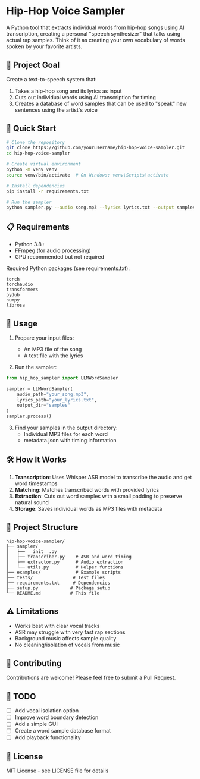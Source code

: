 # Hip-Hop Voice Sampler

A Python tool that extracts individual words from hip-hop songs using AI transcription, creating a personal "speech synthesizer" that talks using actual rap samples. Think of it as creating your own vocabulary of words spoken by your favorite artists.

## 🎯 Project Goal

Create a text-to-speech system that:
1. Takes a hip-hop song and its lyrics as input
2. Cuts out individual words using AI transcription for timing
3. Creates a database of word samples that can be used to "speak" new sentences using the artist's voice

## 🚀 Quick Start

```bash
# Clone the repository
git clone https://github.com/yourusername/hip-hop-voice-sampler.git
cd hip-hop-voice-sampler

# Create virtual environment
python -m venv venv
source venv/bin/activate  # On Windows: venv\Scripts\activate

# Install dependencies
pip install -r requirements.txt

# Run the sampler
python sampler.py --audio song.mp3 --lyrics lyrics.txt --output samples/
```

## 📋 Requirements

- Python 3.8+
- FFmpeg (for audio processing)
- GPU recommended but not required

Required Python packages (see requirements.txt):
```
torch
torchaudio
transformers
pydub
numpy
librosa
```

## 🎵 Usage

1. Prepare your input files:
   - An MP3 file of the song
   - A text file with the lyrics

2. Run the sampler:
```python
from hip_hop_sampler import LLMWordSampler

sampler = LLMWordSampler(
    audio_path="your_song.mp3",
    lyrics_path="your_lyrics.txt",
    output_dir="samples"
)
sampler.process()
```

3. Find your samples in the output directory:
   - Individual MP3 files for each word
   - metadata.json with timing information

## 🛠 How It Works

1. **Transcription**: Uses Whisper ASR model to transcribe the audio and get word timestamps
2. **Matching**: Matches transcribed words with provided lyrics
3. **Extraction**: Cuts out word samples with a small padding to preserve natural sound
4. **Storage**: Saves individual words as MP3 files with metadata

## 📂 Project Structure

```
hip-hop-voice-sampler/
├── sampler/
│   ├── __init__.py
│   ├── transcriber.py    # ASR and word timing
│   ├── extractor.py      # Audio extraction
│   └── utils.py          # Helper functions
├── examples/             # Example scripts
├── tests/               # Test files
├── requirements.txt     # Dependencies
├── setup.py            # Package setup
└── README.md           # This file
```

## ⚠️ Limitations

- Works best with clear vocal tracks
- ASR may struggle with very fast rap sections
- Background music affects sample quality
- No cleaning/isolation of vocals from music

## 🤝 Contributing

Contributions are welcome! Please feel free to submit a Pull Request.

## 📝 TODO

- [ ] Add vocal isolation option
- [ ] Improve word boundary detection
- [ ] Add a simple GUI
- [ ] Create a word sample database format
- [ ] Add playback functionality

## 📄 License

MIT License - see LICENSE file for details